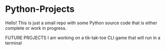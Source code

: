 # Python-Projects

Hello! This is just a small repo with some Python source code that is either complete or work in progress.

FUTURE PROJECTS
I am working on a tik-tak-toe CLI game that will run in a terminal
